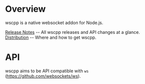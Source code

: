 # Overview
wscpp is a native websocket addon for Node.js.

[Release Notes](wiki/ReleaseNotes.md) -- All wscpp releases and API changes at a glance.
[Distribution](wiki/Distribution.md) -- Where and how to get wscpp.

# API
wscpp aims to be API compatible with `ws` (https://github.com/websockets/ws).
